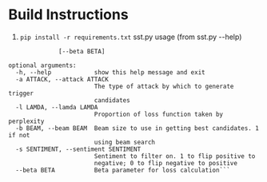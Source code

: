 # Build Instructions

1. `pip install -r requirements.txt`
sst.py usage (from sst.py --help)
```usage: sst.py [-h] [-a ATTACK] [-l LAMDA] [-b BEAM] [-s SENTIMENT]
              [--beta BETA]

optional arguments:
  -h, --help            show this help message and exit
  -a ATTACK, --attack ATTACK
                        The type of attack by which to generate trigger
                        candidates
  -l LAMDA, --lamda LAMDA
                        Proportion of loss function taken by perplexity
  -b BEAM, --beam BEAM  Beam size to use in getting best candidates. 1 if not
                        using beam search
  -s SENTIMENT, --sentiment SENTIMENT
                        Sentiment to filter on. 1 to flip positive to
                        negative; 0 to flip negative to positive
  --beta BETA           Beta parameter for loss calculation```
